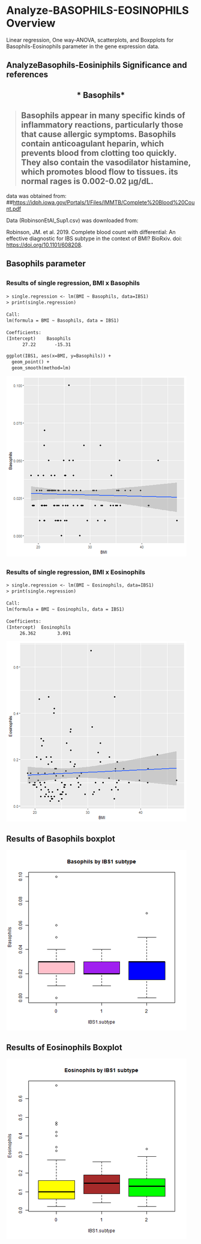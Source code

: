 # Analyze-BASOPHILS-EOSINOPHILS Overview
Linear regression, One way-ANOVA, scatterplots, and Boxpplots for Basophils-Eosinophils parameter in the gene expression data.

## AnalyzeBasophils-Eosiniphils Significance and references
## <p align="center"> * Basophils* </p>
>## Basophils appear in many specific kinds of inflammatory reactions, particularly those that cause allergic symptoms. Basophils contain anticoagulant heparin, which prevents blood from clotting too quickly. They also contain the vasodilator histamine, which promotes blood flow to tissues. its normal rages is 0.002-0.02 μg/dL.

data was obtained from:
##https://idph.iowa.gov/Portals/1/Files/IMMTB/Complete%20Blood%20Count.pdf



 

Data (RobinsonEtAl_Sup1.csv) was downloaded from: 

Robinson, JM. et al. 2019. Complete blood count with differential: An effective diagnostic for IBS subtype in the context of BMI? BioRxiv. doi: https://doi.org/10.1101/608208.

## Basophils parameter

##
### Results of single regression, BMI x Basophils
```
> single.regression <- lm(BMI ~ Basophils, data=IBS1)
> print(single.regression)

Call:
lm(formula = BMI ~ Basophils, data = IBS1)

Coefficients:
(Intercept)    Basophils  
      27.22       -15.31  

```
```
ggplot(IBS1, aes(x=BMI, y=Basophils)) +
  geom_point() +    
  geom_smooth(method=lm) 
```
![BMI vs Basophils](fig_output/Basophils_scatterplot.png)

##
### Results of single regression, BMI x Eosinophils
```
> single.regression <- lm(BMI ~ Eosinophils, data=IBS1)
> print(single.regression)

Call:
lm(formula = BMI ~ Eosinophils, data = IBS1)

Coefficients:
(Intercept)  Eosinophils  
     26.362        3.091  

```
![BMI vs Eosinophils](fig_output/Eosinophils_scatterplot.png)

## Results of Basophils boxplot
![](fig_output/Basophils_boxplot.png)
##  Results of Eosinophils Boxplot
![](fig_output/Eosinophils_boxplot.png)

